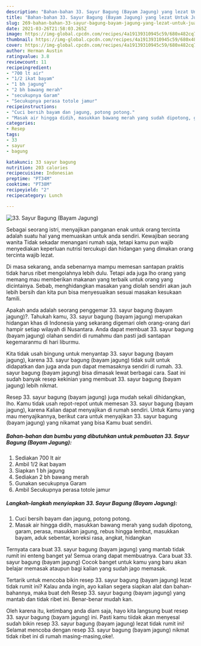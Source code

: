```yaml
---
description: "Bahan-bahan 33. Sayur Bagung (Bayam Jagung) yang lezat Untuk Jualan"
title: "Bahan-bahan 33. Sayur Bagung (Bayam Jagung) yang lezat Untuk Jualan"
slug: 269-bahan-bahan-33-sayur-bagung-bayam-jagung-yang-lezat-untuk-jualan
date: 2021-03-26T21:58:03.265Z
image: https://img-global.cpcdn.com/recipes/4a19139310945c59/680x482cq70/33-sayur-bagung-bayam-jagung-foto-resep-utama.jpg
thumbnail: https://img-global.cpcdn.com/recipes/4a19139310945c59/680x482cq70/33-sayur-bagung-bayam-jagung-foto-resep-utama.jpg
cover: https://img-global.cpcdn.com/recipes/4a19139310945c59/680x482cq70/33-sayur-bagung-bayam-jagung-foto-resep-utama.jpg
author: Herman Austin
ratingvalue: 3.8
reviewcount: 11
recipeingredient:
- "700 lt air"
- "1/2 ikat bayam"
- "1 bh jagung"
- "2 bh bawang merah"
- "secukupnya Garam"
- "Secukupnya perasa totole jamur"
recipeinstructions:
- "Cuci bersih bayam dan jagung, potong potong."
- "Masak air hingga didih, masukkan bawang merah yang sudah dipotong, garam, perasa, masukkan jagung, rebus hingga lembut, masukkan bayam, aduk sebentar, koreksi rasa, angkat, hidangkan"
categories:
- Resep
tags:
- 33
- sayur
- bagung

katakunci: 33 sayur bagung 
nutrition: 203 calories
recipecuisine: Indonesian
preptime: "PT34M"
cooktime: "PT38M"
recipeyield: "2"
recipecategory: Lunch

---
```



![33. Sayur Bagung (Bayam Jagung)](https://img-global.cpcdn.com/recipes/4a19139310945c59/680x482cq70/33-sayur-bagung-bayam-jagung-foto-resep-utama.jpg)

Sebagai seorang istri, menyajikan panganan enak untuk orang tercinta adalah suatu hal yang memuaskan untuk anda sendiri. Kewajiban seorang  wanita Tidak sekadar menangani rumah saja, tetapi kamu pun wajib menyediakan keperluan nutrisi tercukupi dan hidangan yang dimakan orang tercinta wajib lezat.

Di masa  sekarang, anda sebenarnya mampu memesan santapan praktis tidak harus ribet mengolahnya lebih dulu. Tetapi ada juga lho orang yang memang mau memberikan makanan yang terbaik untuk orang yang dicintainya. Sebab, menghidangkan masakan yang diolah sendiri akan jauh lebih bersih dan kita pun bisa menyesuaikan sesuai masakan kesukaan famili. 



Apakah anda adalah seorang penggemar 33. sayur bagung (bayam jagung)?. Tahukah kamu, 33. sayur bagung (bayam jagung) merupakan hidangan khas di Indonesia yang sekarang digemari oleh orang-orang dari hampir setiap wilayah di Nusantara. Anda dapat membuat 33. sayur bagung (bayam jagung) olahan sendiri di rumahmu dan pasti jadi santapan kegemaranmu di hari liburmu.

Kita tidak usah bingung untuk menyantap 33. sayur bagung (bayam jagung), karena 33. sayur bagung (bayam jagung) tidak sulit untuk didapatkan dan juga anda pun dapat memasaknya sendiri di rumah. 33. sayur bagung (bayam jagung) bisa dimasak lewat berbagai cara. Saat ini sudah banyak resep kekinian yang membuat 33. sayur bagung (bayam jagung) lebih nikmat.

Resep 33. sayur bagung (bayam jagung) juga mudah sekali dihidangkan, lho. Kamu tidak usah repot-repot untuk memesan 33. sayur bagung (bayam jagung), karena Kalian dapat menyajikan di rumah sendiri. Untuk Kamu yang mau menyajikannya, berikut cara untuk menyajikan 33. sayur bagung (bayam jagung) yang nikamat yang bisa Kamu buat sendiri.

<!--inarticleads1-->

##### Bahan-bahan dan bumbu yang dibutuhkan untuk pembuatan 33. Sayur Bagung (Bayam Jagung):

1. Sediakan 700 lt air
1. Ambil 1/2 ikat bayam
1. Siapkan 1 bh jagung
1. Sediakan 2 bh bawang merah
1. Gunakan secukupnya Garam
1. Ambil Secukupnya perasa totole jamur




<!--inarticleads2-->

##### Langkah-langkah menyiapkan 33. Sayur Bagung (Bayam Jagung):

1. Cuci bersih bayam dan jagung, potong potong.
1. Masak air hingga didih, masukkan bawang merah yang sudah dipotong, garam, perasa, masukkan jagung, rebus hingga lembut, masukkan bayam, aduk sebentar, koreksi rasa, angkat, hidangkan




Ternyata cara buat 33. sayur bagung (bayam jagung) yang mantab tidak rumit ini enteng banget ya! Semua orang dapat membuatnya. Cara buat 33. sayur bagung (bayam jagung) Cocok banget untuk kamu yang baru akan belajar memasak ataupun bagi kalian yang sudah jago memasak.

Tertarik untuk mencoba bikin resep 33. sayur bagung (bayam jagung) lezat tidak rumit ini? Kalau anda ingin, ayo kalian segera siapkan alat dan bahan-bahannya, maka buat deh Resep 33. sayur bagung (bayam jagung) yang mantab dan tidak ribet ini. Benar-benar mudah kan. 

Oleh karena itu, ketimbang anda diam saja, hayo kita langsung buat resep 33. sayur bagung (bayam jagung) ini. Pasti kamu tiidak akan menyesal sudah bikin resep 33. sayur bagung (bayam jagung) lezat tidak rumit ini! Selamat mencoba dengan resep 33. sayur bagung (bayam jagung) nikmat tidak ribet ini di rumah masing-masing,oke!.

